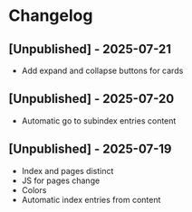 # Changelog

## [Unpublished] - 2025-07-21

- Add expand and collapse buttons for cards

## [Unpublished] - 2025-07-20

- Automatic go to subindex entries content

## [Unpublished] - 2025-07-19

- Index and pages distinct
- JS for pages change
- Colors
- Automatic index entries from content
